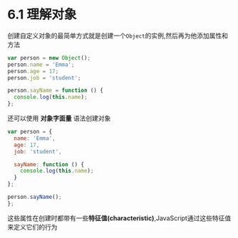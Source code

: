 # 6.1 理解对象

创建自定义对象的最简单方式就是创建一个`Object`的实例,然后再为他添加属性和方法

``` js .line-numbers
var person = new Object();
person.name = 'Emma';
person.age = 17;
person.job = 'student';

person.sayName = function () {
  console.log(this.name);
};
```

还可以使用 **对象字面量** 语法创建对象

``` js .line-numbers
var person = {
  name: 'Emma',
  age: 17,
  job: 'student',

  sayName: function () {
    console.log(this.name);
  }
};

person.sayName();
};
```

这些属性在创建时都带有一些**特征值(characteristic)**,JavaScript通过这些特征值来定义它们的行为
